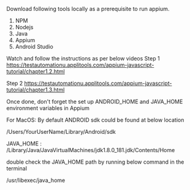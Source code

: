 Download following tools locally as a prerequisite to run appium.
1. NPM
2. Nodejs
3. Java
4. Appium
5. Android Studio

Watch and follow the instructions as per below videos
Step 1
https://testautomationu.applitools.com/appium-javascript-tutorial/chapter1.2.html

Step 2
https://testautomationu.applitools.com/appium-javascript-tutorial/chapter1.3.html

Once done, don't forget the set up ANDROID_HOME and JAVA_HOME environment variables in Appium

For MacOS:
By default ANDROID sdk could be found at below location

/Users/YourUserName/Library/Android/sdk

JAVA_HOME : /Library/Java/JavaVirtualMachines/jdk1.8.0_181.jdk/Contents/Home

double check the JAVA_HOME path by running below command in the terminal

/usr/libexec/java_home
